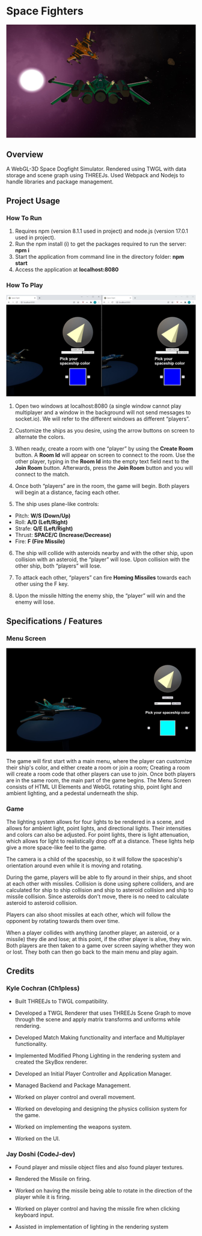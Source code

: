 # Space Fighters
![Image of Two SpaceShips](readme_files/overview.jpg)

## Overview

A WebGL-3D Space Dogfight Simulator. Rendered using TWGL with data storage and scene graph using THREEJs. Used Webpack and Nodejs to handle libraries and package management.

## Project Usage

### How To Run

1. Requires npm (version 8.1.1 used in project) and node.js (version 17.0.1 used in project).
2. Run the npm install (i) to get the packages required to run the server:
**npm i**
3. Start the application from command line in the directory folder:
**npm start**
4. Access the application at **localhost:8080**

### How To Play

![Image of Two Screens Side by Side](readme_files/twoscreens.jpg)

1. Open two windows at localhost:8080 (a single window cannot play multiplayer and  a window in the background will not send messages to socket.io). We will refer to the different windows as different “players”.

2. Customize the ships as you desire, using the arrow buttons on screen to alternate the colors.

3. When ready, create a room with one “player” by using the **Create Room** button. A **Room Id** will appear on screen to connect to the room. Use the other player, typing in the **Room Id** into the empty text field next to the **Join Room** button. Afterwards, press the **Join Room** button and you will connect to the match.

4. Once both “players” are in the room, the game will begin. Both players will begin at a distance, facing each other.

5. The ship uses plane-like controls:
  - Pitch: **W/S (Down/Up)**
  - Roll: **A/D (Left/Right)**
  - Strafe: **Q/E (Left/Right)**
  - Thrust: **SPACE/C (Increase/Decrease)**
  - Fire: **F (Fire Missile)**

6. The ship will collide with asteroids nearby and with the other ship, upon collision with an asteroid, the “player” will lose. Upon collision with the other ship, both “players” will lose.

7. To attack each other, “players” can fire **Homing Missiles** towards each other using the F key.

8. Upon the missile hitting the enemy ship, the “player” will win and the enemy will lose.

## Specifications / Features

### Menu Screen

![Image of the Menu Screen](readme_files/menu.jpg)

The game will first start with a main menu, where the player can customize their ship's color, and either create a room or join a room; Creating a room will create a room code that other players can use to join. Once both players are in the same room, the main part of the game begins. The Menu Screen consists of HTML UI Elements and WebGL rotating ship, point light and ambient lighting, and a pedestal underneath the ship.

### Game

The lighting system allows for four lights to be rendered in a scene, and allows for ambient light, point lights, and directional lights. Their intensities and colors can also be adjusted. For point lights, there is light attenuation, which allows for light to realistically drop off at a distance. These lights help give a more space-like feel to the game.

The camera is a child of the spaceship, so it will follow the spaceship's orientation around even while it is moving and rotating.

During the game, players will be able to fly around in their ships, and shoot at each other with missiles. Collision is done using sphere colliders, and are calculated for ship to ship collision and ship to asteroid collision and ship to missile collision. Since asteroids don't move, there is no need to calculate asteroid to asteroid collision.

Players can also shoot missiles at each other, which will follow the opponent by rotating towards them over time.

When a player collides with anything (another player, an asteroid, or a missile) they die and lose; at this point, if the other player is alive, they win. Both players are then taken to a game over screen saying whether they won or lost. They both can then go back to the main menu and play again.

## Credits

### Kyle Cochran (Ch1pless)

- Built THREEJs to TWGL compatibility. 

- Developed a TWGL Renderer that uses THREEJs Scene Graph to move through the scene and apply matrix transforms and uniforms while rendering.

- Developed Match Making functionality and interface and Multiplayer functionality.

- Implemented Modified Phong Lighting in the rendering system and created the SkyBox renderer.

- Developed an Initial Player Controller and Application Manager.

- Managed Backend and Package Management.

- Worked on player control and overall movement.

- Worked on developing and designing the physics collision system for the game.

- Worked on implementing the weapons system.

- Worked on the UI.

### Jay Doshi (CodeJ-dev)

- Found player and missile object files and also found player textures. 

- Rendered the Missile on firing. 

- Worked on having the missile being able to rotate in the direction of the player while it is firing. 

- Worked on player control and having the missile fire when clicking keyboard input. 

- Assisted in implementation of lighting in the rendering system